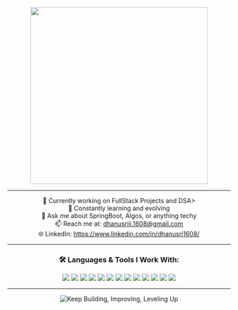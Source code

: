 <p align="center">
  <img src="https://user-images.githubusercontent.com/74038190/225813708-98b745f2-7d22-48cf-9150-083f1b00d6c9.gif" width="400px">
</p>

---
<p align="center" dir="auto">
  🔭 Currently working on FullStack Projects and DSA><br>
  🌱 Constantly learning and evolving<br>
  💬 Ask me about SpringBoot, Algos, or anything techy<br>
  📫 Reach me at: <a href="dhanusriii.1608@gmail.com">dhanusriii.1608@gmail.com</a><br>
  🌐 LinkedIn: <a href="https://www.linkedin.com/in/dhanusri1608/">https://www.linkedin.com/in/dhanusri1608/</a>
</p>

---

<h3 align="center" class="heading-element" dir="auto">🛠️ Languages &amp; Tools I Work With:</h3>
<p align="center">
  <img src="https://img.shields.io/badge/-Git-red?style=flat-square&logo=git"/>
  <img src="https://img.shields.io/badge/-GitHub-black?style=flat-square&logo=github"/>
  <img src="https://img.shields.io/badge/-JavaScript-yellow?style=flat-square&logo=javascript"/>
  <img src="https://img.shields.io/badge/-Tailwind-blue?style=flat-square&logo=tailwind-css"/>
  <img src="https://img.shields.io/badge/-Supabase-blue?style=flat-square&logo=supabase"/>
  <img src="https://img.shields.io/badge/-NPM-red?style=flat-square&logo=npm"/>
  <img src="https://img.shields.io/badge/-HTML5-orange?style=flat-square&logo=html5"/>
  <img src="https://img.shields.io/badge/-CSS3-blue?style=flat-square&logo=css3"/>
  <img src="https://img.shields.io/badge/-Docker-blue?style=flat-square&logo=docker"/>
  <img src="https://img.shields.io/badge/-YAML-blueviolet?style=flat-square&logo=yaml"/>
  <img src="https://img.shields.io/badge/-Kubernetes-blue?style=flat-square&logo=kubernetes"/>
  <img src="https://img.shields.io/badge/-Spring_Boot-green?style=flat-square&logo=spring"/>
  <img src="https://img.shields.io/badge/-MySQL-blue?style=flat-square&logo=mysql"/>
</p>

---

<p align="center">
  <img src="https://readme-typing-svg.herokuapp.com?font=Fira+Code&weight=500&size=24&pause=1000&color=00BFFF&center=true&vCenter=true&lines=Keep+Building.;Keep+Improving..;Keep+Leveling+Up+💪" alt="Keep Building, Improving, Leveling Up">
</p>
